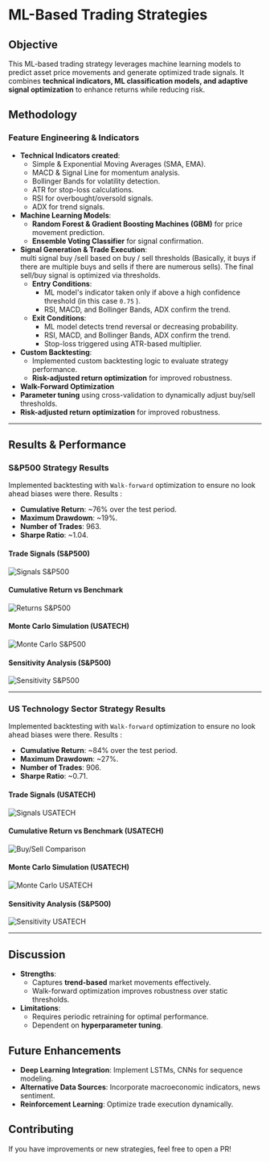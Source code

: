 # ML-Based Trading Strategies

## Objective
This ML-based trading strategy leverages machine learning models to predict asset price movements and generate optimized trade signals. It combines **technical indicators, ML classification models, and adaptive signal optimization** to enhance returns while reducing risk.

## Methodology
### **Feature Engineering & Indicators**
- **Technical Indicators created**:
  - Simple & Exponential Moving Averages (SMA, EMA).
  - MACD & Signal Line for momentum analysis.
  - Bollinger Bands for volatility detection.
  - ATR for stop-loss calculations.
  - RSI for overbought/oversold signals.
  - ADX for trend signals.
- **Machine Learning Models**:
  - **Random Forest & Gradient Boosting Machines (GBM)** for price movement prediction.
  - **Ensemble Voting Classifier** for signal confirmation.
- **Signal Generation & Trade Execution**: \
multi signal buy /sell based on buy / sell thresholds (Basically, it buys if there are multiple buys and sells if there are numerous sells). The final sell/buy signal is optimized via thresholds.
  - **Entry Conditions**:
    - ML model's indicator taken only if above a high confidence threshold (in this case `0.75` ).
    - RSI, MACD, and Bollinger Bands, ADX confirm the trend.
  - **Exit Conditions**:
    - ML model detects trend reversal or decreasing probability.
    - RSI, MACD, and Bollinger Bands, ADX confirm the trend.
    - Stop-loss triggered using ATR-based multiplier.
- **Custom Backtesting**:
  - Implemented custom backtesting logic to evaluate strategy performance.
  - **Risk-adjusted return optimization** for improved robustness.
- **Walk-Forward Optimization**
- **Parameter tuning** using cross-validation to dynamically adjust buy/sell thresholds.
- **Risk-adjusted return optimization** for improved robustness.
  
---

## **Results & Performance**

### **S&P500 Strategy Results**

Implemented backtesting with `Walk-forward` optimization to ensure no look ahead biases were there. Results :  
- **Cumulative Return**: ~76% over the test period.
- **Maximum Drawdown**: ~19%.
- **Number of Trades**: 963.
- **Sharpe Ratio**: ~1.04.

#### **Trade Signals (S&P500)**
 ![Signals S&P500](./assets/signals_snp500.png)

#### **Cumulative Return vs Benchmark**
 ![Returns S&P500](./assets/buy_sell_comp_snp500.png)

#### **Monte Carlo Simulation (USATECH)**
![Monte Carlo S&P500](./assets/monte_carlo_snp500.png)

#### **Sensitivity Analysis (S&P500)**
  ![Sensitivity S&P500](./assets/sensitivity_snp500.png)


---

### **US Technology Sector Strategy Results**

Implemented backtesting with `Walk-forward` optimization to ensure no look ahead biases were there. Results :  
- **Cumulative Return**: ~84% over the test period.
- **Maximum Drawdown**: ~27%.
- **Number of Trades**: 906.
- **Sharpe Ratio**: ~0.71.

#### **Trade Signals (USATECH)**
  ![Signals USATECH](./assets/signals_usaTech.png)

#### **Cumulative Return vs Benchmark (USATECH)**
  ![Buy/Sell Comparison](./assets/buy_sell_comp_usaTech.png)

#### **Monte Carlo Simulation (USATECH)**
  ![Monte Carlo USATECH](./assets/monte_carlo_usaTech.png)

#### **Sensitivity Analysis (S&P500)**
  ![Sensitivity USATECH](./assets/sensitivity_usaTech.png)


---

## Discussion
- **Strengths**:
  - Captures **trend-based** market movements effectively.
  - Walk-forward optimization improves robustness over static thresholds.
- **Limitations**:
  - Requires periodic retraining for optimal performance.
  - Dependent on **hyperparameter tuning**.

## Future Enhancements
- **Deep Learning Integration**: Implement LSTMs, CNNs for sequence modeling.
- **Alternative Data Sources**: Incorporate macroeconomic indicators, news sentiment.
- **Reinforcement Learning**: Optimize trade execution dynamically.

## Contributing
If you have improvements or new strategies, feel free to open a PR!